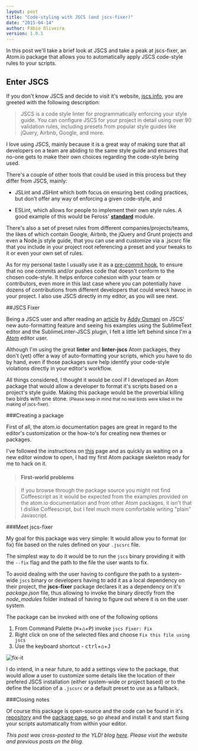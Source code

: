 ```yaml
---
layout: post
title: "Code-styling with JSCS (and jscs-fixer)"
date: "2015-04-14"
author: Fábio Oliveira
version: 1.0.1
---
```


In this post we'll take a brief look at JSCS and take a peak at jscs-fixer, an Atom.io package that allows you to automatically apply JSCS code-style rules to your scripts.

## Enter JSCS

If you don't know JSCS and decide to visit it's website, [jscs.info][jscs-site], you are greeted with the following description:

> JSCS is a code style linter for programmatically enforcing your style guide. You can configure JSCS for your project in detail using over 90 validation rules, including presets from popular style guides like jQuery, Airbnb, Google, and more.

I love using JSCS, mainly because it is a great way of making sure that all developers on a team are abiding to the same style guide and ensures that no-one gets to make their own choices regarding the code-style being used.

There's a couple of other tools that could be used in this process but they differ from JSCS, mainly:

* JSLint and JSHint which both focus on ensuring best coding practices, but don't offer any way of enforcing a given code-style, and

* ESLint, which allows for people to implement their own style rules. A good example of this would be Feross' **[standard][feross-standard]** module.

There's also a set of preset rules from different companies/projects/teams, the likes of which contain Google, Airbnb, the jQuery and Grunt projects and even a Node.js style guide, that you can use and customize via a .jscsrc file that you include in your project root referencing a preset and your tweaks to it or even your own set of rules.

As for my personal taste I usually use it as a [pre-commit hook][nunos-article], to ensure that no one commits and/or pushes code that doesn't conform to the chosen code-style. It helps enforce cohesion with your team or contributors, even more in this last case where you can potentially have dozens of contributions from different developers that could wreck havoc in your project. I also use JSCS directly in my editor, as you will see next.

##JSCS Fixer

Being a JSCS user and after reading an [article][addys-article] by [Addy Osmani][addys-profile] on JSCS' new auto-formatting feature and seeing his examples using the SublimeText editor and the SublimeLinter-JSCS plugin, I felt a little left behind since I'm a [Atom][atom-page] editor user.

Although I'm using the great **linter** and **linter-jscs** Atom packages, they don't (yet) offer a way of auto-formatting your scripts, which you have to do by hand, even if those packages sure help identify your code-style violations directly in your editor's workflow.

All things considered, I thought it would be cool if I developed an Atom package that would allow a developer to format it's scripts based on a project's style guide. Making this package would be the proverbial killing two birds with one stone. <small>(Please keep in mind that no real birds were killed in the making of jscs-fixer).</small>

###Creating a package

First of all, the atom.io documentation pages are great in regard to the editor's customization or the how-to's for creating new themes or packages.

I've followed the instructions on [this][atom-docs] page and as quickly as waiting on a new editor window to open, I had my first Atom package skeleton ready for me to hack on it.

>#### First-world problems

>If you browse through the package source you might not find Coffeescript as it would be expected from the examples provided on the atom.io documentation and from other Atom packages, it isn't that I dislike Coffeescript, but I feel much more comfortable writing "plain" Javascript.

###Meet jscs-fixer

My goal for this package was very simple: It would allow you to format (or fix) file based on the rules defined on your `.jscsrc` file.

The simplest way to do it would be to run the `jscs` binary providing it with the `--fix` flag and the path to the file the user wants to fix.

To avoid dealing with the user having to configure the path to a system-wide `jscs` binary or developers having to add it as a local dependency on their project, the **jscs-fixer** package declares it as a dependency on it's *package.json* file, thus allowing to invoke the binary directly from the _node_modules_ folder instead of having to figure out where it is on the user system.

The package can be invoked with one of the following options

1. From Command Palette (<kbd>⌘</kbd>+<kbd>⌂</kbd>+<kbd>P</kbd>) invoke `jscs Fixer: Fix`
2. Right click on one of the selected files and choose `Fix this file using jscs`
3. Use the keyboard shortcut - <kbd>ctrl</kbd>+<kbd>⌂</kbd>+<kbd>J</kbd>

![fix-it][fix-it-gif]

I do intend, in a near future, to add a settings view to the package, that would allow a user to customize some details like the location of their prefered JSCS installation (either system-wide or project based) or to the define the location of a `.jscsrc` or a default preset to use as a fallback.

###Closing notes

Of course this package is open-source and the code can be found in it's [repository][github-repo] and the [package page][atom-package], so go ahead and install it and start fixing your scripts automatically from within your editor.

*This post was cross-posted to the YLD! blog [here][yld-crosspost]. Please visit the website and previous posts on the blog.*

[jscs-site]: http://jscs.info/
[feross-standard]: https://github.com/feross/standard/blob/v3.6.0/rc/.eslintrc
[nunos-article]: http://blog.yld.io/2014/11/12/nano6-and-the-coverage-contract/
[addys-article]: https://medium.com/@addyosmani/auto-formatting-javascript-code-style-fe0f98a923b8
[addys-profile]: https://twitter.com/addyosmani
[atom-page]: https://atom.io/
[atom-docs]: https://atom.io/docs/latest/your-first-package
[scaffolding]: https://cldup.com/2KV3vDrkTl.png
[fix-it-gif]: https://cldup.com/Rmg6zIa3kS.gif
[github-repo]: https://github.com/foliveira/jscs-fixer
[atom-package]: https://atom.io/packages/jscs-fixer
[yld-crosspost]: https://blog.yld.io/#CROSSPOST
